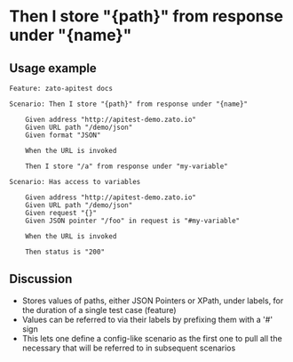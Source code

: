 
Then I store "{path}" from response under "{name}"
=============================================================================================================

Usage example
-------------

```
Feature: zato-apitest docs

Scenario: Then I store "{path}" from response under "{name}"

    Given address "http://apitest-demo.zato.io"
    Given URL path "/demo/json"
    Given format "JSON"

    When the URL is invoked

    Then I store "/a" from response under "my-variable"

Scenario: Has access to variables

    Given address "http://apitest-demo.zato.io"
    Given URL path "/demo/json"
    Given request "{}"
    Given JSON pointer "/foo" in request is "#my-variable"

    When the URL is invoked

    Then status is "200"
```

Discussion
----------

* Stores values of paths, either JSON Pointers or XPath, under labels, for the duration of a single test case (feature)
* Values can be referred to via their labels by prefixing them with a '#' sign
* This lets one define a config-like scenario as the first one to pull all the necessary that will be referred to in subsequent
  scenarios